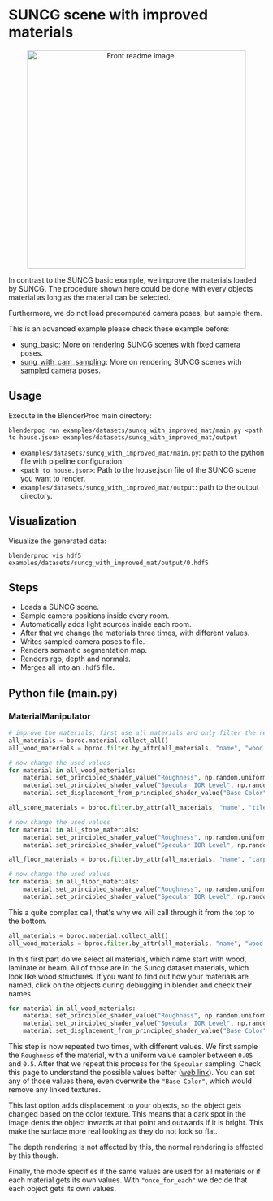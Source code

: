 # SUNCG scene with improved materials 

<p align="center">
<img src="../../../images/readme.jpg" alt="Front readme image" width=430>
</p>

In contrast to the SUNCG basic example, we improve the materials loaded by SUNCG.
The procedure shown here could be done with every objects material as long as the material can be selected.

Furthermore, we do not load precomputed camera poses, but sample them.

This is an advanced example please check these example before:
* [sung_basic](../suncg_basic/README.md): More on rendering SUNCG scenes with fixed camera poses.
* [sung_with_cam_sampling](../suncg_with_cam_sampling/README.md): More on rendering SUNCG scenes with sampled camera poses.

## Usage

Execute in the BlenderProc main directory:

```
blenderpoc run examples/datasets/suncg_with_improved_mat/main.py <path to house.json> examples/datasets/suncg_with_improved_mat/output
```

* `examples/datasets/suncg_with_improved_mat/main.py`: path to the python file with pipeline configuration.
* `<path to house.json>`: Path to the house.json file of the SUNCG scene you want to render.
* `examples/datasets/suncg_with_improved_mat/output`: path to the output directory.

## Visualization

Visualize the generated data:

```
blenderproc vis hdf5 examples/datasets/suncg_with_improved_mat/output/0.hdf5
```

## Steps

* Loads a SUNCG scene.
* Sample camera positions inside every room.
* Automatically adds light sources inside each room.
* After that we change the materials three times, with different values.
* Writes sampled camera poses to file.
* Renders semantic segmentation map.
* Renders rgb, depth and normals.
* Merges all into an `.hdf5` file.

## Python file (main.py)

### MaterialManipulator

```python
# improve the materials, first use all materials and only filter the relevant materials out
all_materials = bproc.material.collect_all()
all_wood_materials = bproc.filter.by_attr(all_materials, "name", "wood.*|laminate.*|beam.*", regex=True)

# now change the used values
for material in all_wood_materials:
    material.set_principled_shader_value("Roughness", np.random.uniform(0.05, 0.5))
    material.set_principled_shader_value("Specular IOR Level", np.random.uniform(0.5, 1.0))
    material.set_displacement_from_principled_shader_value("Base Color", np.random.uniform(0.001, 0.15))

all_stone_materials = bproc.filter.by_attr(all_materials, "name", "tile.*|brick.*|stone.*", regex=True)

# now change the used values
for material in all_stone_materials:
    material.set_principled_shader_value("Roughness", np.random.uniform(0.0, 0.2))
    material.set_principled_shader_value("Specular IOR Level", np.random.uniform(0.9, 1.0))

all_floor_materials = bproc.filter.by_attr(all_materials, "name", "carpet.*|textile.*", regex=True)

# now change the used values
for material in all_floor_materials:
    material.set_principled_shader_value("Roughness", np.random.uniform(0.5, 1.0))
    material.set_principled_shader_value("Specular IOR Level", np.random.uniform(0.1, 0.3))

```

This a quite complex call, that's why we will call through it from the top to the bottom.

```python
all_materials = bproc.material.collect_all()
all_wood_materials = bproc.filter.by_attr(all_materials, "name", "wood.*|laminate.*|beam.*", regex=True)
```
In this first part do we select all materials, which name start with wood, laminate or beam. 
All of those are in the Suncg dataset materials, which look like wood structures.
If you want to find out how your materials are named, click on the objects during debugging in blender and check their names.

```python
for material in all_wood_materials:
    material.set_principled_shader_value("Roughness", np.random.uniform(0.05, 0.5))
    material.set_principled_shader_value("Specular IOR Level", np.random.uniform(0.5, 1.0))
    material.set_displacement_from_principled_shader_value("Base Color", np.random.uniform(0.001, 0.15))
```

This step is now repeated two times, with different values.
We first sample the `Roughness` of the material, with a uniform value sampler between `0.05` and `0.5`.
After that we repeat this process for the `Specular` sampling.
Check this page to understand the possible values better ([web link](https://docs.blender.org/manual/en/latest/render/shader_nodes/shader/principled.html#examples)).
You can set any of those values there, even overwrite the `"Base Color"`, which would remove any linked textures.

This last option adds displacement to your objects, so the object gets changed based on the color texture.
This means that a dark spot in the image dents the object inwards at that point and outwards if it is bright.
This make the surface more real looking as they do not look so flat. 

The depth rendering is not affected by this, the normal rendering is effected by this though.

Finally, the mode specifies if the same values are used for all materials or if each material gets its own values.
With `"once_for_each"` we decide that each object gets its own values.
